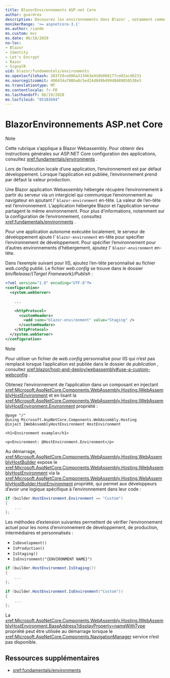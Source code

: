 ```yaml
---
title: BlazorEnvironnements ASP.net Core
author: guardrex
description: Découvrez les environnements dans Blazor , notamment comment définir l’environnement d’une Blazor application webassembly.
monikerRange: '>= aspnetcore-3.1'
ms.author: riande
ms.custom: mvc
ms.date: 06/10/2020
no-loc:
- Blazor
- Identity
- Let's Encrypt
- Razor
- SignalR
uid: blazor/fundamentals/environments
ms.openlocfilehash: 203f29ce606a313463e416b068177ce02acd6231
ms.sourcegitcommit: 490434a700ba8c5ed24d849bd99d8489858538e3
ms.translationtype: MT
ms.contentlocale: fr-FR
ms.lasthandoff: 06/19/2020
ms.locfileid: "85103694"
---
```

# <a name="aspnet-core-blazor-environments"></a>BlazorEnvironnements ASP.net Core

> [!NOTE]
> Cette rubrique s’applique à Blazor Webassembly. Pour obtenir des instructions générales sur ASP.NET Core configuration des applications, consultez <xref:fundamentals/environments> .

Lors de l’exécution locale d’une application, l’environnement est par défaut développement. Lorsque l’application est publiée, l’environnement prend par défaut la valeur production.

Une Blazor application Webassembly hébergée récupère l’environnement à partir du serveur via un intergiciel qui communique l’environnement au navigateur en ajoutant l' `blazor-environment` en-tête. La valeur de l’en-tête est l’environnement. L’application hébergée Blazor et l’application serveur partagent le même environnement. Pour plus d’informations, notamment sur la configuration de l’environnement, consultez <xref:fundamentals/environments> .

Pour une application autonome exécutée localement, le serveur de développement ajoute l' `blazor-environment` en-tête pour spécifier l’environnement de développement. Pour spécifier l’environnement pour d’autres environnements d’hébergement, ajoutez l' `blazor-environment` en-tête.

Dans l’exemple suivant pour IIS, ajoutez l’en-tête personnalisé au fichier *web.config* publié. Le fichier *web.config* se trouve dans le dossier *bin/Release/{Target Framework}/Publish* :

```xml
<?xml version="1.0" encoding="UTF-8"?>
<configuration>
  <system.webServer>

    ...

    <httpProtocol>
      <customHeaders>
        <add name="blazor-environment" value="Staging" />
      </customHeaders>
    </httpProtocol>
  </system.webServer>
</configuration>
```

> [!NOTE]
> Pour utiliser un fichier de *web.config* personnalisé pour IIS qui n’est pas remplacé lorsque l’application est publiée dans le dossier de *publication* , consultez <xref:blazor/host-and-deploy/webassembly#use-a-custom-webconfig> .

Obtenez l’environnement de l’application dans un composant en injectant <xref:Microsoft.AspNetCore.Components.WebAssembly.Hosting.IWebAssemblyHostEnvironment> et en lisant la <xref:Microsoft.AspNetCore.Components.WebAssembly.Hosting.IWebAssemblyHostEnvironment.Environment> propriété :

```razor
@page "/"
@using Microsoft.AspNetCore.Components.WebAssembly.Hosting
@inject IWebAssemblyHostEnvironment HostEnvironment

<h1>Environment example</h1>

<p>Environment: @HostEnvironment.Environment</p>
```

Au démarrage, <xref:Microsoft.AspNetCore.Components.WebAssembly.Hosting.WebAssemblyHostBuilder> expose le <xref:Microsoft.AspNetCore.Components.WebAssembly.Hosting.IWebAssemblyHostEnvironment> via la <xref:Microsoft.AspNetCore.Components.WebAssembly.Hosting.WebAssemblyHostBuilder.HostEnvironment> propriété, qui permet aux développeurs d’avoir une logique spécifique à l’environnement dans leur code :

```csharp
if (builder.HostEnvironment.Environment == "Custom")
{
    ...
};
```

Les méthodes d’extension suivantes permettent de vérifier l’environnement actuel pour les noms d’environnement de développement, de production, intermédiaires et personnalisés :

* `IsDevelopment()`
* `IsProduction()`
* `IsStaging()`
* `IsEnvironment("{ENVIRONMENT NAME}")`

```csharp
if (builder.HostEnvironment.IsStaging())
{
    ...
};

if (builder.HostEnvironment.IsEnvironment("Custom"))
{
    ...
};
```

La <xref:Microsoft.AspNetCore.Components.WebAssembly.Hosting.IWebAssemblyHostEnvironment.BaseAddress?displayProperty=nameWithType> propriété peut être utilisée au démarrage lorsque le <xref:Microsoft.AspNetCore.Components.NavigationManager> service n’est pas disponible.

## <a name="additional-resources"></a>Ressources supplémentaires

* <xref:fundamentals/environments>
